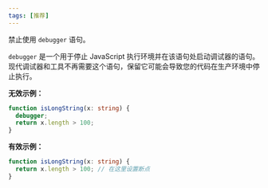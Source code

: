 ```yaml
---
tags: [推荐]
---
```


禁止使用 `debugger` 语句。

`debugger` 是一个用于停止 JavaScript 执行环境并在该语句处启动调试器的语句。现代调试器和工具不再需要这个语句，保留它可能会导致您的代码在生产环境中停止执行。

**无效示例：**

```typescript
function isLongString(x: string) {
  debugger;
  return x.length > 100;
}
```

**有效示例：**

```typescript
function isLongString(x: string) {
  return x.length > 100; // 在这里设置断点
}
```